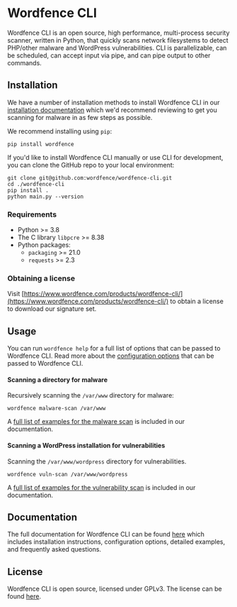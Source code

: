 # Wordfence CLI

 Wordfence CLI is an open source, high performance, multi-process security scanner, written in Python, that quickly scans network filesystems to detect PHP/other malware and WordPress vulnerabilities. CLI is parallelizable, can be scheduled, can accept input via pipe, and can pipe output to other commands.

## Installation

We have a number of installation methods to install Wordfence CLI in our [installation documentation](docs/Installation.md) which we'd recommend reviewing to get you scanning for malware in as few steps as possible. 

We recommend installing using `pip`:

	pip install wordfence

If you'd like to install Wordfence CLI manually or use CLI for development, you can clone the GitHub repo to your local environment:

	git clone git@github.com:wordfence/wordfence-cli.git
	cd ./wordfence-cli
	pip install .
	python main.py --version

### Requirements

- Python >= 3.8
- The C library `libpcre` >= 8.38
- Python packages:
	- `packaging` >= 21.0 
	- `requests` >= 2.3

### Obtaining a license

Visit [https://www.wordfence.com/products/wordfence-cli/](https://www.wordfence.com/products/wordfence-cli/) to obtain a license to download our signature set.

## Usage

You can run `wordfence help` for a full list of options that can be passed to Wordfence CLI. Read more about the [configuration options](docs/Configuration.md) that can be passed to Wordfence CLI.

#### Scanning a directory for malware

Recursively scanning the `/var/www` directory for malware:

	wordfence malware-scan /var/www

A [full list of examples for the malware scan](docs/malware-scan/Examples.md) is included in our documentation.

#### Scanning a WordPress installation for vulnerabilities

Scanning the `/var/www/wordpress` directory for vulnerabilities. 

	wordfence vuln-scan /var/www/wordpress

A [full list of examples for the vulnerability scan](docs/vuln-scan/Examples.md) is included in our documentation.

## Documentation

The full documentation for Wordfence CLI can be found [here](docs/) which includes installation instructions, configuration options, detailed examples, and frequently asked questions.

## License

Wordfence CLI is open source, licensed under GPLv3. The license can be found [here](LICENSE).
